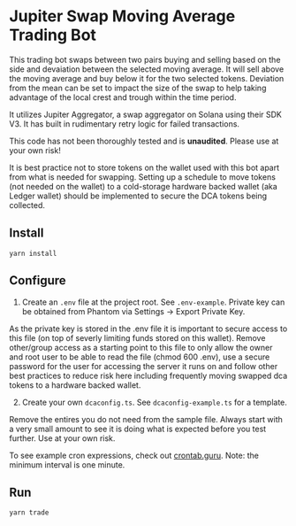 # Jupiter Swap Moving Average Trading Bot
This trading bot swaps between two pairs buying and selling based on the side and devaiation between the selected moving average. It will sell above the moving average and buy below it for the two selected tokens. Deviation from the mean can be set to impact the size of the swap to help taking advantage of the local crest and trough within the time period.

It utilizes Jupiter Aggregator, a swap aggregator on Solana using their SDK V3. It has built in rudimentary retry logic for failed transactions.

This code has not been thoroughly tested and is **unaudited**. Please use at your own risk!

It is best practice not to store tokens on the wallet used with this bot apart from what is needed for swapping. Setting up a schedule to move tokens (not needed on the wallet) to a cold-storage hardware backed wallet (aka Ledger wallet) should be implemented to secure the DCA tokens being collected.

## Install
```
yarn install
```
## Configure
1. Create an `.env` file at the project root. See `.env-example`. 
Private key can be obtained from Phantom via Settings -> Export Private Key.

As the private key is stored in the .env file it is important to secure access to this file (on top of severly limiting funds stored on this wallet). Remove other/group access as a starting point to this file to only allow the owner and root user to be able to read the file (chmod 600 .env), use a secure password for the user for accessing the server it runs on and follow other best practices to reduce risk here including frequently moving swapped dca tokens to a hardware backed wallet.

2. Create your own `dcaconfig.ts`. See `dcaconfig-example.ts` for a template. 

Remove the entires you do not need from the sample file. Always start with a very small amount to see it is doing what is expected before you test further. Use at your own risk.

To see example cron expressions, check out [crontab.guru](https://crontab.guru/).
Note: the minimum interval is one minute.
## Run
```
yarn trade
```
